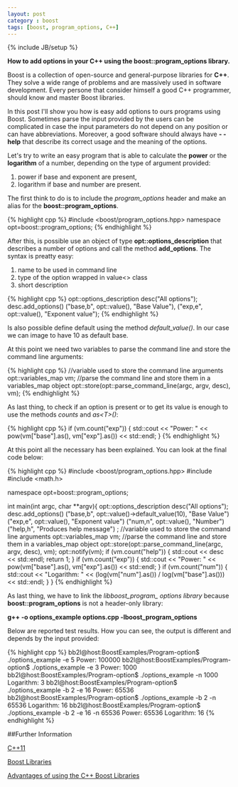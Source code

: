 ```yaml
---
layout: post
category : boost
tags: [boost, program_options, C++]
---
```

{% include JB/setup %}

**How to add options in your C++ using the boost::program_options library.**

<!--more-->

Boost is a collection of open-source and general-purpose libraries for **C++**. They solve a wide range of problems and are massively used in software development. 
Every persone that consider himself a good C++ programmer, should know and master Boost libraries.

In this post I'll show you how is easy add options to ours programs using Boost. Sometimes parse the input provided by the users can be complicated in case the input parameters do not depend on any position or can have abbreviations. Moreover, a good software should always have **- -help** that describe its correct usage and the meaning of the options.

Let's try to write an easy program that is able to calculate the **power** or the **logarithm** of a number,  depending on the type of argument provided: 

1. power if base and exponent are present,
2. logarithm if base and number are present.

The first think to do is to include the *program_options* header and make an alias for the **boost::program_options**.

{% highlight cpp %}
#include <boost/program_options.hpp>
namespace opt=boost::program_options;
{% endhighlight %}

After this, is possible use an object of type **opt::options_description** that describes a number of options and call the method **add_options**. The syntax is preatty easy:

1. name to be used in command line
2. type of the option wrapped in value<> class
3. short description 

{% highlight cpp %}
opt::options_description desc("All options");
desc.add_options()
        ("base,b", opt::value<double>(), "Base Value"),
	    ("exp,e", opt::value<double>(), "Exponent value");
{% endhighlight %}

Is also possible define default using the method *default_value()*. In our case we can image to have 10 as default base.

At this point we need two variables to parse the command line and store the command line arguments:

{% highlight cpp %}
//variable used to store the command line arguments
opt::variables_map vm;
//parse the command line and store them in a variables_map object
opt::store(opt::parse_command_line(argc, argv, desc), vm);
{% endhighlight %}


As last thing, to check if an option is present or to get its value is enough to use the methods *counts* and *as\<T\>()*:

{% highlight cpp %}
if (vm.count("exp")) {
    std::cout << "Power: " <<
    pow(vm["base"].as<double>(), vm["exp"].as<double>()) <<
    std::endl;
}
{% endhighlight %}

At this point all the necessary has been explained. You can look at the final code below:

{% highlight cpp %}
#include <boost/program_options.hpp>
#include <iostream>
#include <math.h>

namespace opt=boost::program_options;

int main(int argc, char **argv){
    opt::options_description desc("All options");
    desc.add_options()
        ("base,b", opt::value<double>()->default_value(10), "Base Value")
        ("exp,e", opt::value<double>(), "Exponent value")
        ("num,n", opt::value<double>(), "Number")
        ("help,h", "Produces help message")
    ;
    //variable used to store the command line arguments
    opt::variables_map vm;
    //parse the command line and store them in a variables_map object
    opt::store(opt::parse_command_line(argc, argv, desc), vm);
    opt::notify(vm);
    if (vm.count("help")) {
        std::cout << desc << std::endl;
        return 1;
    }
    if (vm.count("exp")) {
        std::cout <<
        "Power: " <<
        pow(vm["base"].as<double>(), vm["exp"].as<double>()) <<
        std::endl;
    }
    if (vm.count("num")) {
        std::cout <<
        "Logarithm: " <<
        (log(vm["num"].as<double>()) / log(vm["base"].as<double>())) <<
        std::endl;
    }
} 
{% endhighlight %}


As last thing, we have to link the *libboost_program_ options library*  because **boost::program_options** is not a header-only library:

**g++ -o options_example options.cpp -lboost_program_options**


Below are reported test results. How you can see, the output is different and depends by the input provided:
 
{% highlight cpp %}
bb2l@host:BoostExamples/Program-option$ ./options_example -e 5
Power: 100000
bb2l@host:BoostExamples/Program-option$ ./options_example -e 3
Power: 1000
bb2l@host:BoostExamples/Program-option$ ./options_example -n 1000
Logarithm: 3
bb2l@host:BoostExamples/Program-option$ ./options_example -b 2 -e 16
Power: 65536
bb2l@host:BoostExamples/Program-option$ ./options_example -b 2 -n 65536
Logarithm: 16
bb2l@host:BoostExamples/Program-option$ ./options_example -b 2 -e 16 -n 65536
Power: 65536
Logarithm: 16
{% endhighlight %}

##Further Information

[C++11](http://en.wikipedia.org/wiki/C%2B%2B11)

[Boost Libraries](http://www.boost.org/doc/libs/1_56_0/doc/html/program_options/tutorial.html#idp344363808)

[Advantages of using the C++ Boost Libraries](http://stackoverflow.com/questions/125580/what-are-the-advantages-of-using-the-c-boost-libraries)
